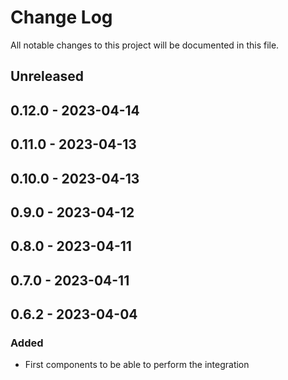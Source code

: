 # Change Log

All notable changes to this project will be documented in this file.

## Unreleased

## 0.12.0 - 2023-04-14

## 0.11.0 - 2023-04-13

## 0.10.0 - 2023-04-13

## 0.9.0 - 2023-04-12

## 0.8.0 - 2023-04-11

## 0.7.0 - 2023-04-11

## 0.6.2 - 2023-04-04
### Added
- First components to be able to perform the integration
